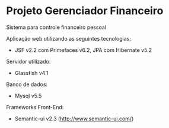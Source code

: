 # Projeto Gerenciador Financeiro
Sistema para controle financeiro pessoal

Aplicação web utilizando as seguintes tecnologias:

- JSF v2.2 com Primefaces v6.2, JPA com Hibernate v5.2


Servidor utilizado:

- Glassfish v4.1


Banco de dados:

- Mysql v5.5


Frameworks Front-End:

- Semantic-ui v2.3 (http://www.semantic-ui.com/)
